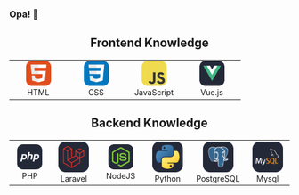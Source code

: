 ### Opa! 👋

<h2 align="center">Frontend Knowledge</h2>

<table align="center">
  <tr> 
     <td align="center" width="90">
      <img src="https://github.com/tandpfun/skill-icons/blob/main/icons/HTML.svg" width="45" height="45" alt="html" />
      <br>HTML
    </td>
    <td align="center" width="90">
      <img src="https://github.com/tandpfun/skill-icons/blob/main/icons/CSS.svg" width="45" height="45" alt="css" />
      <br>CSS
    </td>
     <td align="center" width="90">
      <img src="https://github.com/tandpfun/skill-icons/blob/main/icons/JavaScript.svg" width="45" height="45" alt="JavaScript" />
      <br>JavaScript
    </td>
    <td align="center" width="90">
      <img src="https://github.com/tandpfun/skill-icons/blob/main/icons/VueJS-Dark.svg" width="45" height="45" alt="Vue.js" />
      <br>Vue.js
    </td>
  </tr>
</table>


<h2 align="center">Backend Knowledge</h2>

<table align="center">
    <tr>
       <td align="center" width="90">
      <img src="https://github.com/tandpfun/skill-icons/blob/main/icons/PHP-Dark.svg" width="45" height="45" alt="PHP" />
      <br>PHP
    </td>
    <td align="center" width="90">
      <img src="https://github.com/tandpfun/skill-icons/blob/main/icons/Laravel-Dark.svg" alt="Laravel" width="55" height="55" />
      <br>Laravel
    </td>
    <td align="center" width="90">
      <img src="https://github.com/tandpfun/skill-icons/blob/main/icons/NodeJS-Dark.svg" width="45" height="45" alt="NodeJS" />
      <br>NodeJS
    </td>
      <td align="center" width="90">
      <img src="https://github.com/tandpfun/skill-icons/blob/main/icons/Python-Dark.svg" alt="Python" width="55" height="55" />
      <br>Python
    </td>
    <td align="center" width="90">
      <img src="https://github.com/tandpfun/skill-icons/blob/main/icons/PostgreSQL-Dark.svg" alt="PostgreSQL" width="55" height="55" />
      <br>PostgreSQL
    </td>
    <td align="center" width="90">
      <img src="https://github.com/tandpfun/skill-icons/blob/main/icons/Mysql-Dark.svg" alt="Mysql" width="55" height="55" />
      <br>Mysql
    </td>
  </tr>
</table>
